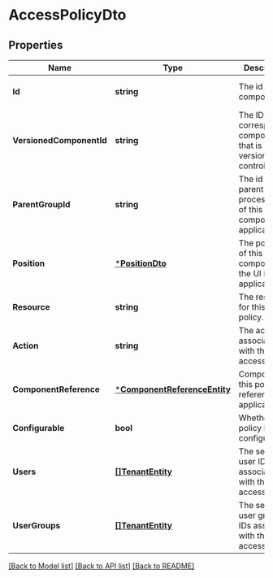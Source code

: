 # AccessPolicyDto

## Properties
Name | Type | Description | Notes
------------ | ------------- | ------------- | -------------
**Id** | **string** | The id of the component. | [optional] [default to null]
**VersionedComponentId** | **string** | The ID of the corresponding component that is under version control | [optional] [default to null]
**ParentGroupId** | **string** | The id of parent process group of this component if applicable. | [optional] [default to null]
**Position** | [***PositionDto**](PositionDTO.md) | The position of this component in the UI if applicable. | [optional] [default to null]
**Resource** | **string** | The resource for this access policy. | [optional] [default to null]
**Action** | **string** | The action associated with this access policy. | [optional] [default to null]
**ComponentReference** | [***ComponentReferenceEntity**](ComponentReferenceEntity.md) | Component this policy references if applicable. | [optional] [default to null]
**Configurable** | **bool** | Whether this policy is configurable. | [optional] [default to null]
**Users** | [**[]TenantEntity**](TenantEntity.md) | The set of user IDs associated with this access policy. | [optional] [default to null]
**UserGroups** | [**[]TenantEntity**](TenantEntity.md) | The set of user group IDs associated with this access policy. | [optional] [default to null]

[[Back to Model list]](../README.md#documentation-for-models) [[Back to API list]](../README.md#documentation-for-api-endpoints) [[Back to README]](../README.md)


